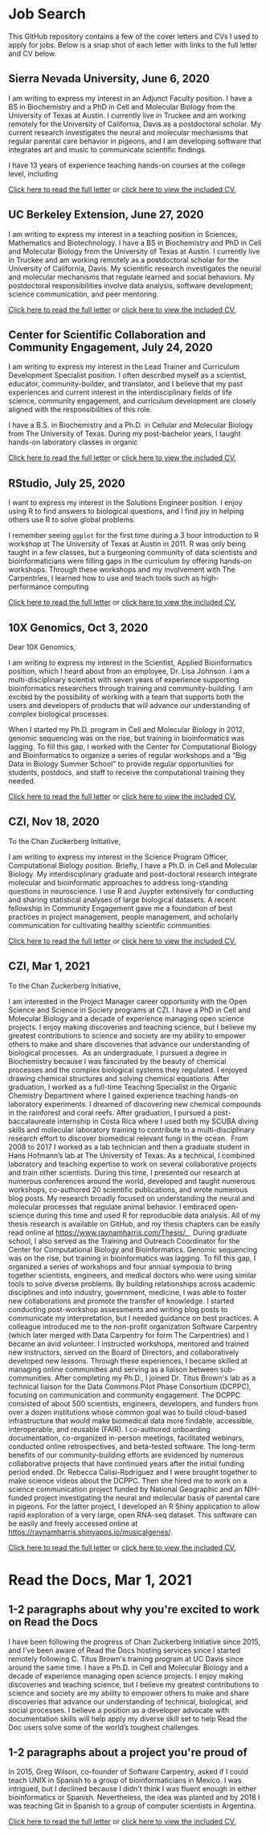 # Job Search
 
This GitHub repository contains a few of the cover letters and CVs I used to apply for jobs. Below is a snap shot of each letter with links to the full letter and CV below.
## Sierra Nevada University, June 6, 2020

I am writing to express my interest in an Adjunct Faculty position. I have a BS in
Biochemistry and a PhD in Cell and Molecular Biology from the University of Texas at
Austin. I currently live in Truckee and am working remotely for the University of
California, Davis as a postdoctoral scholar. My current research investigates the neural
and molecular mechanisms that regular parental care behavior in pigeons, and I am
developing software that integrates art and music to communicate scientific findings.

I have 13 years of experience teaching hands-on courses at the college level, including
 
[Click here to read the full letter](./2020-06-06_SNU_letter.md) or 
[click here to view the included CV.](./2020-06-06_SNU_CV.pdf) 
 
## UC Berkeley Extension, June 27, 2020

I am writing to express my interest in a teaching position in Sciences, Mathematics and
Biotechnology. I have a BS in Biochemistry and PhD in Cell and Molecular Biology from
the University of Texas at Austin. I currently live in Truckee and am working remotely as
a postdoctoral scholar for the University of California, Davis. My scientific research
investigates the neural and molecular mechanisms that regulate learned and social
behaviors. My postdoctoral responsibilities involve data analysis, software development;
science communication, and peer mentoring.

 
[Click here to read the full letter](./2020-06-27_Berkeley_letter.md) or 
[click here to view the included CV.](./2020-06-27_Berkeley_CV.pdf) 
 
## Center for Scientific Collaboration and Community Engagement, July 24, 2020

I am writing to express my interest in the Lead Trainer and Curriculum Development Specialist
position. I often described myself as a scientist, educator, community-builder, and translator,
and I believe that my past experiences and current interest in the interdisciplinary fields of life
science, community engagement, and curriculum development are closely aligned with the
responsibilities of this role.

I have a B.S. in Biochemistry and a Ph.D. in Cellular and Molecular Biology from The University
of Texas. During my post-bachelor years, I taught hands-on laboratory classes in organic
 
[Click here to read the full letter](./2020-07-23_CSCCE_letter.md) or 
[click here to view the included CV.](./2020-07-23_CSCCE_CV.pdf) 
 
## RStudio, July 25, 2020

I want to express my interest in the Solutions Engineer position. I enjoy using R to find answers
to biological questions, and I find joy in helping others use R to solve global problems.

I remember seeing `ggplot` for the first time during a 3 hour Introduction to R workshop at The
University of Texas at Austin in 2011. R was only being taught in a few classes, but a
burgeoning community of data scientists and bioinformaticians were filling gaps in the
curriculum by offering hands-on workshops. Through these workshops and my involvement with
The Carpentries, I learned how to use and teach tools such as high-performance computing
 
[Click here to read the full letter](./2020-07-25_RStudio_letter.md) or 
[click here to view the included CV.](./2020-07-25_RStudio_CV.pdf) 
 
## 10X Genomics, Oct 3, 2020

Dear 10X Genomics,

I am writing to express my interest in the Scientist, Applied Bioinformatics position, which I heard about from an employee, Dr. Lisa Johnson. 
I am a multi-disciplinary scientist with seven years of experience supporting bioinformatics researchers through training and community-building. 
I am excited by the possibility of working with a team that supports both the users and developers of products that will advance our understanding of complex biological processes. 

When I started my Ph.D. program in Cell and Molecular Biology in 2012, genomic sequencing was on the rise, but training in bioinformatics was lagging. 
To fill this gap, I worked with the Center for Computational Biology and Bioinformatics to organize a series of regular workshops and a “Big Data in Biology Summer School” to provide regular opportunities for students, postdocs, and staff to receive the computational training they needed. 
 
[Click here to read the full letter](./2020-10-03_10XGenomics_letter.md) or 
[click here to view the included CV.](./2020-10-03_10XGenomics_CV.pdf) 
 
## CZI, Nov 18, 2020

To the Chan Zuckerberg Initiative,

I am writing to express my interest in the Science Program Officer, Computational Biology position. 
Briefly, I have a Ph.D. in Cell and Molecular Biology. 
My interdisciplinary graduate and post-doctoral research integrate molecular and bioinformatic approaches to address long-standing questions in neuroscience. 
I use R and Juypter extensively for conducting and sharing statistical analyses of large biological datasets. 
A recent fellowship in Community Engagement gave me a foundation of best practices in project management, people management, and scholarly communication for cultivating healthy scientific communities.  

 
[Click here to read the full letter](./2020-11-18_CZI_letter.md) or 
[click here to view the included CV.](./2020-11-18_CZI_CV.pdf) 
 
## CZI, Mar 1, 2021

To the Chan Zuckerberg Initiative,

I am interested in the Project Manager career opportunity with the Open Science and Science in Society programs at CZI. 
I have a PhD in Cell and Molecular Biology and a decade of experience managing open science projects. I enjoy making discoveries and teaching science, but I believe my greatest contributions to science and society are my ability to empower others to make and share discoveries that advance our understanding of biological processes. 
As an undergraduate, I pursued a degree in Biochemistry because I was fascinated by the beauty of chemical processes and the complex biological systems they regulated. I enjoyed drawing chemical structures and solving chemical equations. After graduation, I worked as a full-time Teaching Specialist in the Organic Chemistry Department where I gained experience teaching hands-on laboratory experiments. I dreamed of discovering new chemical compounds in the rainforest and coral reefs. After graduation, I pursued a post-baccalaureate internship in Costa Rica where I used both my SCUBA diving skills and molecular laboratory training to contribute to a multi-disciplinary research effort to discover biomedical relevant fungi in the ocean. 
From 2008 to 2017 I worked as a lab technician and then a graduate student in Hans Hofmann’s lab at The University of Texas. As a technical, I combined laboratory and teaching expertise to work on several collaborative projects and train other scientists. During this time, I presented our research at numerous conferences around the world, developed and taught numerous workshops, co-authored 20 scientific publications, and wrote numerous blog posts. My research broadly focused on understanding the neural and molecular processes that regulate animal behavior. I embraced open-science during this time and used R for reproducible data analysis. All of my thesis research is available on GitHub, and my thesis chapters can be easily read online at https://www.raynamharris.com/Thesis/.  
During graduate school, I also served as the Training and Outreach Coordinator for the Center for Computational Biology and Bioinformatics. Genomic sequencing was on the rise, but training in bioinformatics was lagging. To fill this gap, I organized a series of workshops and four annual symposia to bring together scientists, engineers, and medical doctors who were using similar tools to solve diverse problems. By building relationships across academic disciplines and into industry, government, medicine, I was able to foster new collaborations and promote the transfer of knowledge. I started conducting post-workshop assessments and writing blog posts to communicate my interpretation, but I needed guidance on best practices. A colleague introduced me to the non-profit organization Software Carpentry (which later merged with Data Carpentry for form The Carpentries) and I became an avid volunteer. I instructed workshops, mentored and trained new instructors, served on the Board of Directors, and collaboratively developed new lessons. Through these experiences, I became skilled at managing online communities and serving as a liaison between sub-communities.
After completing my Ph.D., I joined Dr. Titus Brown's lab as a technical liaison for the Data Commons Pilot Phase Consortium (DCPPC), focusing on communication and community engagement. The DCPPC consisted of about 500 scientists, engineers, developers, and funders from over a dozen institutions whose common goal was to build cloud-based infrastructure that would make biomedical data more findable, accessible, interoperable, and reusable (FAIR). I co-authored onboarding documentation, co-organized in-person meetings, facilitated webinars, conducted online retrospectives, and beta-tested software. The long-term benefits of our community-building efforts are evidenced by numerous collaborative projects that have continued years after the initial funding period ended. Dr. Rebecca Calisi-Rodríguez and I were brought together to make science videos about the DCPPC. Then she hired me to work on a science communication project funded by National Geographic and an NIH-funded project investigating the neural and molecular basis of parental care in pigeons. For the latter project, I developed an R Shiny application to allow rapid exploration of a very large, open RNA-seq dataset. This software can be easily and freely accessed online at https://raynamharris.shinyapps.io/musicalgenes/.
 
[Click here to read the full letter](./2021-03-01_CZI_letter.md) or 
[click here to view the included CV.](./2021-03-01_CZI_CV.pdf) 
 
# Read the Docs, Mar 1, 2021

## 1-2 paragraphs about why you're excited to work on Read the Docs

I have been following the progress of Chan Zuckerberg Initiative since 2015, and I've been aware of Read the Docs hosting services since I started remotely following C. Titus Brown's training program at UC Davis since around the same time. I have a Ph.D. in Cell and Molecular Biology and a decade of experience managing open science projects. I enjoy making discoveries and teaching science, but I believe my greatest contributions to science and society are my ability to empower others to make and share discoveries that advance our understanding of technical, biological, and social processes. I believe a position as a developer advocate with documentation skills will help apply my diverse skill set to help Read the Doc users solve some of the world’s toughest challenges.   

## 1-2 paragraphs about a project you're proud of

In 2015, Greg Wilson, co-founder of Software Carpentry, asked if I could teach UNIX in Spanish to a group of bioinformaticians in Mexico. I was intrigued, but I declined because I didn't think I was fluent enough in either bioinformatics or Spanish. Nevertheless, the idea was planted and by 2018 I was teaching Git in Spanish to a group of computer scientists in Argentina. 

 
[Click here to read the full letter](./2021-03-01_RtD_letter.md) or 
[click here to view the included CV.](./2021-03-01_RtD_CV.pdf) 
 
